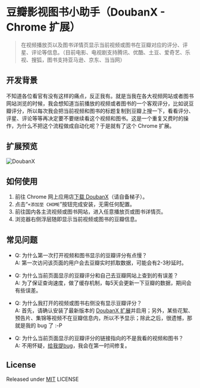 # 豆瓣影视图书小助手（DoubanX - Chrome 扩展）

> 在视频播放页以及图书详情页显示当前视频或图书在豆瓣对应的评分、评星、评论等信息。（目前电影、电视剧支持腾讯、优酷、土豆、爱奇艺、乐视、搜狐，图书支持亚马逊、京东、当当网）

## 开发背景
不知道各位看官有没有这样的痛点，反正我有。就是当我在各大视频网站或者图书网站浏览的时候，我会想知道当前播放的视频或者图书的一个客观评分，比如说豆瓣评分，所以每次我会把当前视频和图书的标题复制到豆瓣上搜一下，看看评分、评星、评论等等再决定要不要继续看这个视频和图书。这是一个重复又费时的操作，为什么不把这个流程做成自动化呢？于是就有了这个 Chrome 扩展。

## 扩展预览
![DoubanX](http://wange.im/wp-content/uploads/2016/03/doubanx.png)

## 如何使用

1. 前往 Chrome 网上应用店[下载 DoubanX](https://chrome.google.com/webstore/detail/%E8%B1%86%E7%93%A3%E5%BD%B1%E8%A7%86%E5%9B%BE%E4%B9%A6%E5%B0%8F%E5%8A%A9%E6%89%8B/ioacifoopoldngldmbknimhhophmfbgh?hl=zh-CN)（请自备梯子）。
2. 点击“`+添加至 CHOME`”按钮完成安装，无需任何配置。
3. 前往国内各主流视频或图书网站，进入任意播放页或图书详情页。
4. 浏览器右侧浮层随即显示当前视频或图书的豆瓣信息。

## 常见问题

* Q: 为什么第一次打开视频和图书显示的豆瓣评分有点慢？  
  A: 第一次访问该页面的用户会去豆瓣实时抓取数据，可能会有2-3秒延时。  

* Q: 为什么当前页面显示的豆瓣评分和自己去豆瓣网站上查到的有误差？  
  A: 为了保证查询速度，做了缓存机制，每5天会更新一下豆瓣的数据，期间会有些误差。  

* Q: 为什么我打开的视频或图书右侧没有显示豆瓣评分？  
  A: 首先，请确认安装了最新版本的 [DoubanX 扩展](https://chrome.google.com/webstore/detail/%E8%B1%86%E7%93%A3%E5%BD%B1%E8%A7%86%E5%9B%BE%E4%B9%A6%E5%B0%8F%E5%8A%A9%E6%89%8B/ioacifoopoldngldmbknimhhophmfbgh?hl=zh-CN)并启用；另外，某些花絮、预告片、集锦等视频不在豆瓣信息内，所以不予显示；除此之后，很遗憾，那就是我的 bug 了 :-P

* Q: 为什么当前页面显示的豆瓣评分的链接指向的不是我看的视频和图书？  
  A: 不用怀疑，[给我提bug](https://github.com/wange1228/DoubanX_crx/issues)，我会在第一时间修复。

## License
Released under [MIT](http://rem.mit-license.org/)  LICENSE
